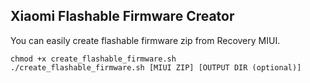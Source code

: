 ## Xiaomi Flashable Firmware Creator

You can easily create flashable firmware zip from Recovery MIUI.

```
chmod +x create_flashable_firmware.sh
./create_flashable_firmware.sh [MIUI ZIP] [OUTPUT DIR (optional)]
```
